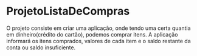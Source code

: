 # ProjetoListaDeCompras
O projeto consiste em criar uma aplicação, onde tendo uma certa quantia em dinheiro(crédito do cartão), podemos comprar itens. A aplicação informará os itens comprados, valores de cada item e o saldo restante da conta ou saldo insuficiente.
